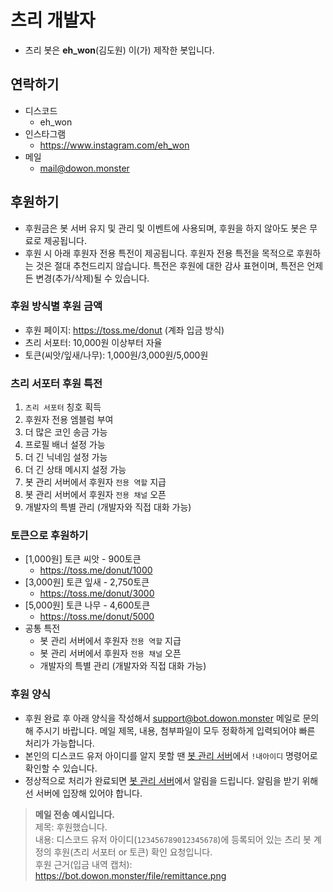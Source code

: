 # 츠리 개발자
- 츠리 봇은 **eh_won**(김도원) 이(가) 제작한 봇입니다.

## 연락하기
- 디스코드
  - eh_won
- 인스타그램
  - https://www.instagram.com/eh_won
- 메일
  - mail@dowon.monster

## 후원하기
- 후원금은 봇 서버 유지 및 관리 및 이벤트에 사용되며, 후원을 하지 않아도 봇은 무료로 제공됩니다.
- 후원 시 아래 후원자 전용 특전이 제공됩니다. 후원자 전용 특전을 목적으로 후원하는 것은 절대 추천드리지 않습니다. 특전은 후원에 대한 감사 표현이며, 특전은 언제든 변경(추가/삭제)될 수 있습니다.

### 후원 방식별 후원 금액
- 후원 페이지: https://toss.me/donut (계좌 입금 방식)
- 츠리 서포터: 10,000원 이상부터 자율
- 토큰(씨앗/잎새/나무): 1,000원/3,000원/5,000원

### 츠리 서포터 후원 특전

1. `츠리 서포터` 칭호 획득
2. 후원자 전용 엠블럼 부여
3. 더 많은 코인 송금 가능
4. 프로필 배너 설정 가능
5. 더 긴 닉네임 설정 가능
6. 더 긴 상태 메시지 설정 가능
7. 봇 관리 서버에서 후원자 `전용 역할` 지급
8. 봇 관리 서버에서 후원자 `전용 채널` 오픈
9. 개발자의 특별 관리 (개발자와 직접 대화 가능)

### 토큰으로 후원하기

- [1,000원] 토큰 씨앗 - 900토큰
  - https://toss.me/donut/1000
- [3,000원] 토큰 잎새 - 2,750토큰
  - https://toss.me/donut/3000
- [5,000원] 토큰 나무 - 4,600토큰
  - https://toss.me/donut/5000
- 공통 특전
  - 봇 관리 서버에서 후원자 `전용 역할` 지급
  - 봇 관리 서버에서 후원자 `전용 채널` 오픈
  - 개발자의 특별 관리 (개발자와 직접 대화 가능)

### 후원 양식
- 후원 완료 후 아래 양식을 작성해서 support@bot.dowon.monster 메일로 문의해 주시기 바랍니다. 메일 제목, 내용, 첨부파일이 모두 정확하게 입력되어야 빠른 처리가 가능합니다.
- 본인의 디스코드 유저 아이디를 알지 못할 땐 [봇 관리 서버](https://bot.dowon.monster/join)에서 `!내아이디` 명령어로 확인할 수 있습니다.
- 정상적으로 처리가 완료되면 [봇 관리 서버](https://bot.dowon.monster/join)에서 알림을 드립니다. 알림을 받기 위해선 서버에 입장해 있어야 합니다.

> **메일 전송 예시입니다.** \
제목: 후원했습니다. \
내용: 디스코드 유저 아이디(`123456789012345678`)에 등록되어 있는 츠리 봇 계정의 후원(츠리 서포터 or 토큰) 확인 요청입니다. \
후원 근거(입금 내역 캡처): https://bot.dowon.monster/file/remittance.png
